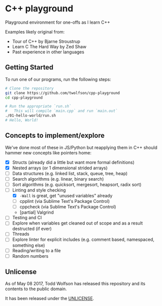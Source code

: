 # C++ playground
Playground environment for one-offs as I learn C++

Examples likely original from:

- Tour of C++ by Bjarne Stroustrup
- Learn C The Hard Way by Zed Shaw
- Past experience in other languages

## Getting Started
To run one of our programs, run the following steps:

```bash
# Clone the repository
git clone https://github.com/twolfson/cpp-playground
cd cpp-playground

# Run the appropriate `run.sh`
#   This will compile `main.cpp` and run `main.out`
./01-hello-world/run.sh
# Hello, World!
```

## Concepts to implement/explore
We've done most of these in JS/Python but reapplying them in C++ should hammer new concepts like pointers home:

- [x] Structs (already did a little but want more formal definitions)
- [x] Nested arrays (or 1 dimensional strided arrays)
- [ ] Data structures (e.g. linked list, stack, queue, tree, heap)
- [ ] Search algorithms (e.g. linear, binary search)
- [ ] Sort algorithms (e.g. quicksort, mergesort, heapsort, radix sort)
- [ ] Linting and style checking
    - [x] `-Wall` is great, get "unused variables" already
    - [ ] cpplint (via Sublime Text's Package Control)
    - [ ] cppcheck (via Sublime Text's Package Control)
    - [partial] Valgrind
- [ ] Testing and CI
- [ ] Explore when variables get cleaned out of scope and as a result destructed (if ever)
- [ ] Threads
- [ ] Explore linter for explicit includes (e.g. comment based, namespaced, something else)
- [ ] Reading/writing to a file
- [ ] Random numbers

## Unlicense
As of May 08 2017, Todd Wolfson has released this repository and its contents to the public domain.

It has been released under the [UNLICENSE][].

[UNLICENSE]: UNLICENSE

